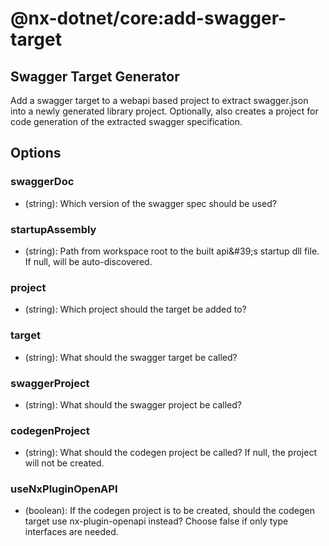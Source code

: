 # @nx-dotnet/core:add-swagger-target

## Swagger Target Generator

Add a swagger target to a webapi based project to extract swagger.json into a newly generated library project. Optionally, also creates a project for code generation of the extracted swagger specification.

## Options

### swaggerDoc

- (string): Which version of the swagger spec should be used?

### startupAssembly

- (string): Path from workspace root to the built api&amp;#39;s startup dll file. If null, will be auto-discovered.

### <span className="required">project</span>

- (string): Which project should the target be added to?

### target

- (string): What should the swagger target be called?

### swaggerProject

- (string): What should the swagger project be called?

### codegenProject

- (string): What should the codegen project be called? If null, the project will not be created.

### useNxPluginOpenAPI

- (boolean): If the codegen project is to be created, should the codegen target use nx-plugin-openapi instead? Choose false if only type interfaces are needed.
